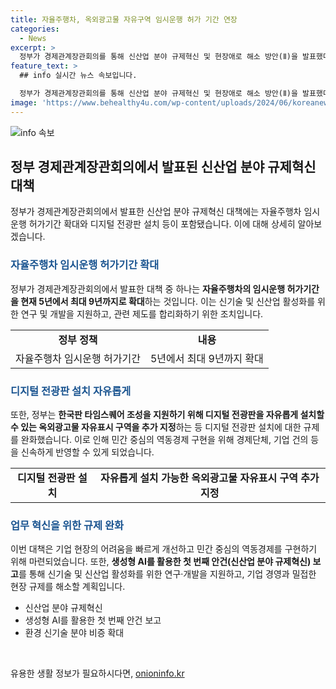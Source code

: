 ```yaml
---
title: 자율주행차, 옥외광고물 자유구역 임시운행 허가 기간 연장
categories:
  - News
excerpt: >
  정부가 경제관계장관회의를 통해 신산업 분야 규제혁신 및 현장애로 해소 방안(Ⅱ)을 발표했다. 자율주행차의 임시운행 허가기간을 최대 9년까지로 확대하고, 한국판 타임스퀘어 조성을 위해 디지털 전광판을 자유롭게 설치할 수 있는 구역을 추가로 지정했다. 이는 민간 중심 역동경제를 위한 대책으로, 신기술 지원과 친환경 신기술 분야 확대를 목표로 하고 있으며, 기업 현장의 어려움을 빠르게 개선하고자 한다.
feature_text: >
  ## info 실시간 뉴스 속보입니다.

  정부가 경제관계장관회의를 통해 신산업 분야 규제혁신 및 현장애로 해소 방안(Ⅱ)을 발표했다. 자율주행차의 임시운행 허가기간을 최대 9년까지로 확대하고, 한국판 타임스퀘어 조성을 위해 디지털 전광판을 자유롭게 설치할 수 있는 구역을 추가로 지정했다. 이는 민간 중심 역동경제를 위한 대책으로, 신기술 지원과 친환경 신기술 분야 확대를 목표로 하고 있으며, 기업 현장의 어려움을 빠르게 개선하고자 한다.
image: 'https://www.behealthy4u.com/wp-content/uploads/2024/06/koreanews.jpg'
---
```


<p><img src="https://www.behealthy4u.com/wp-content/uploads/2024/06/koreanews.jpg" alt="info 속보" /></p>

<h2 data-ke-size="size26">정부 경제관계장관회의에서 발표된 신산업 분야 규제혁신 대책</h2>

<p data-ke-size="size16">정부가 경제관계장관회의에서 발표한 신산업 분야 규제혁신 대책에는 자율주행차 임시운행 허가기간 확대와 디지털 전광판 설치 등이 포함됐습니다. 이에 대해 상세히 알아보겠습니다.</p>

<h3><b><span style="color: #1a5490;">자율주행차 임시운행 허가기간 확대</span></b></h3>

<p data-ke-size="size16">정부가 경제관계장관회의에서 발표한 대책 중 하나는 <b>자율주행차의 임시운행 허가기간을 현재 5년에서 최대 9년까지로 확대</b>하는 것입니다. 이는 신기술 및 신산업 활성화를 위한 연구 및 개발을 지원하고, 관련 제도를 합리화하기 위한 조치입니다.</p>

<table>
    <tr>
        <td style="text-align: center; height: 17px;"><b>정부 정책</b></td>
        <td style="text-align: center; height: 17px;"><b>내용</b></td>
    </tr>
    <tr>
        <td style="text-align: center;">자율주행차 임시운행 허가기간</td>
        <td style="text-align: center;">5년에서 최대 9년까지 확대</td>
    </tr>
</table>

<h3><b><span style="color: #1a5490;">디지털 전광판 설치 자유롭게</span></b></h3>

<p data-ke-size="size16">또한, 정부는 <b>한국판 타임스퀘어 조성을 지원하기 위해 디지털 전광판을 자유롭게 설치할 수 있는 옥외광고물 자유표시 구역을 추가 지정</b>하는 등 디지털 전광판 설치에 대한 규제를 완화했습니다. 이로 인해 민간 중심의 역동경제 구현을 위해 경제단체, 기업 건의 등을 신속하게 반영할 수 있게 되었습니다.</p>

<table>
    <tr>
        <td style="text-align: center; height: 17px;"><b>디지털 전광판 설치</b></td>
        <td style="text-align: center; height: 17px;"><b>자유롭게 설치 가능한 옥외광고물 자유표시 구역 추가 지정</b></td>
    </tr>
</table>

<h3><b><span style="color: #1a5490;">업무 혁신을 위한 규제 완화</span></b></h3>

<p data-ke-size="size16">이번 대책은 기업 현장의 어려움을 빠르게 개선하고 민간 중심의 역동경제를 구현하기 위해 마련되었습니다. 또한, <b>생성형 AI를 활용한 첫 번째 안건(신산업 분야 규제혁신) 보고</b>를 통해 신기술 및 신산업 활성화를 위한 연구·개발을 지원하고, 기업 경영과 밀접한 현장 규제를 해소할 계획입니다.</p>

<ul>
    <li>신산업 분야 규제혁신</li>
    <li>생성형 AI를 활용한 첫 번째 안건 보고</li>
    <li>환경 신기술 분야 비증 확대</li>
</ul>

<p data-ke-size="size16">&nbsp;</p>
유용한 생활 정보가 필요하시다면, <a href="https://onioninfo.kr" rel="dofollow">onioninfo.kr</a>


